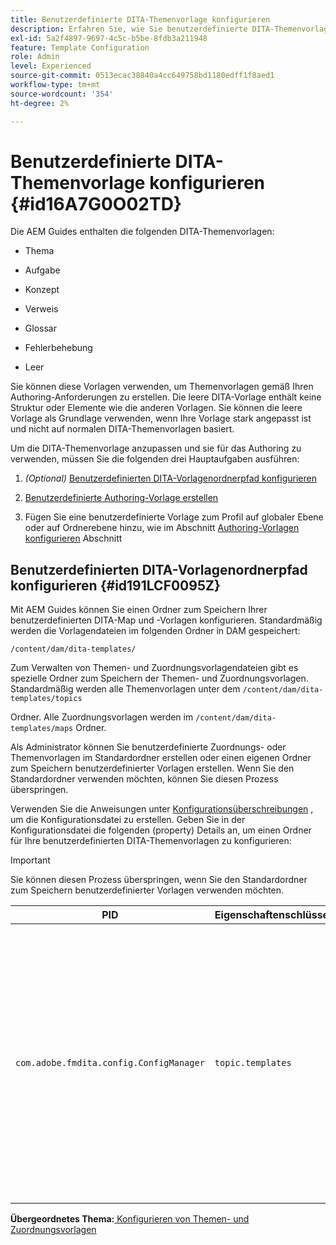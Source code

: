 ```yaml
---
title: Benutzerdefinierte DITA-Themenvorlage konfigurieren
description: Erfahren Sie, wie Sie benutzerdefinierte DITA-Themenvorlagen konfigurieren
exl-id: 5a2f4897-9697-4c5c-b5be-8fdb3a211948
feature: Template Configuration
role: Admin
level: Experienced
source-git-commit: 0513ecac38840a4cc649758bd1180edff1f8aed1
workflow-type: tm+mt
source-wordcount: '354'
ht-degree: 2%

---
```


# Benutzerdefinierte DITA-Themenvorlage konfigurieren {#id16A7G0O02TD}

Die AEM Guides enthalten die folgenden DITA-Themenvorlagen:

- Thema

- Aufgabe

- Konzept

- Verweis

- Glossar

- Fehlerbehebung

- Leer


Sie können diese Vorlagen verwenden, um Themenvorlagen gemäß Ihren Authoring-Anforderungen zu erstellen. Die leere DITA-Vorlage enthält keine Struktur oder Elemente wie die anderen Vorlagen. Sie können die leere Vorlage als Grundlage verwenden, wenn Ihre Vorlage stark angepasst ist und nicht auf normalen DITA-Themenvorlagen basiert.

Um die DITA-Themenvorlage anzupassen und sie für das Authoring zu verwenden, müssen Sie die folgenden drei Hauptaufgaben ausführen:

1. *\(Optional\)* [Benutzerdefinierten DITA-Vorlagenordnerpfad konfigurieren](#id191LCF0095Z)

1. [Benutzerdefinierte Authoring-Vorlage erstellen](conf-folder-level.md#id1917D0EG0HJ)

1. Fügen Sie eine benutzerdefinierte Vorlage zum Profil auf globaler Ebene oder auf Ordnerebene hinzu, wie im Abschnitt [Authoring-Vorlagen konfigurieren](conf-folder-level.md#id1889D0IL0Y4) Abschnitt


## Benutzerdefinierten DITA-Vorlagenordnerpfad konfigurieren {#id191LCF0095Z}

Mit AEM Guides können Sie einen Ordner zum Speichern Ihrer benutzerdefinierten DITA-Map und -Vorlagen konfigurieren. Standardmäßig werden die Vorlagendateien im folgenden Ordner in DAM gespeichert:

`/content/dam/dita-templates/`

Zum Verwalten von Themen- und Zuordnungsvorlagendateien gibt es spezielle Ordner zum Speichern der Themen- und Zuordnungsvorlagen. Standardmäßig werden alle Themenvorlagen unter dem `/content/dam/dita-templates/topics`

Ordner. Alle Zuordnungsvorlagen werden im `/content/dam/dita-templates/maps` Ordner.

Als Administrator können Sie benutzerdefinierte Zuordnungs- oder Themenvorlagen im Standardordner erstellen oder einen eigenen Ordner zum Speichern benutzerdefinierter Vorlagen erstellen. Wenn Sie den Standardordner verwenden möchten, können Sie diesen Prozess überspringen.

Verwenden Sie die Anweisungen unter [Konfigurationsüberschreibungen](download-install-additional-config-override.md#) , um die Konfigurationsdatei zu erstellen. Geben Sie in der Konfigurationsdatei die folgenden \(property\) Details an, um einen Ordner für Ihre benutzerdefinierten DITA-Themenvorlagen zu konfigurieren:

>[!IMPORTANT]
>
> Sie können diesen Prozess überspringen, wenn Sie den Standardordner zum Speichern benutzerdefinierter Vorlagen verwenden möchten.

| PID | Eigenschaftenschlüssel | Eigenschaftswert |
|---|------------|--------------|
| `com.adobe.fmdita.config.ConfigManager` | `topic.templates` | Geben Sie einen Speicherort für benutzerdefinierte Vorlagen an.<br> Wenn der angegebene Speicherort in DAM vorhanden ist, werden alle standardmäßigen Zuordnungs- und Themenvorlagen in diesen Ordner kopiert. Wenn der Speicherort nicht vorhanden ist, wird der Ordner mit allen standardmäßigen Zuordnungs- und Themenvorlagen erstellt. |

**Übergeordnetes Thema:**[ Konfigurieren von Themen- und Zuordnungsvorlagen](conf-template-tags.md)
